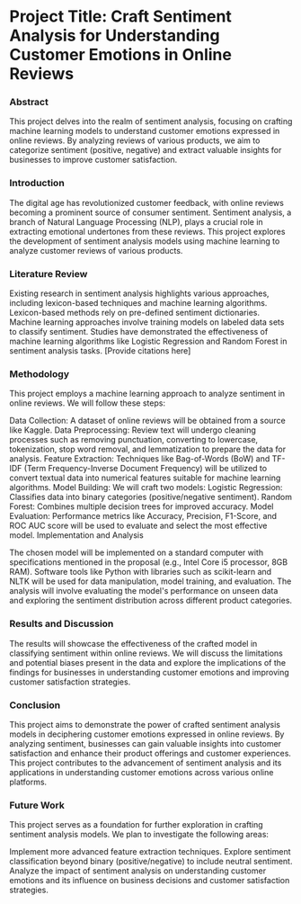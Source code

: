 # Project Title: Craft Sentiment Analysis for Understanding Customer Emotions in Online Reviews

### Abstract

This project delves into the realm of sentiment analysis, focusing on crafting machine learning models to understand customer emotions expressed in online reviews. By analyzing reviews of various products, we aim to categorize sentiment (positive, negative) and extract valuable insights for businesses to improve customer satisfaction.

### Introduction

The digital age has revolutionized customer feedback, with online reviews becoming a prominent source of consumer sentiment. Sentiment analysis, a branch of Natural Language Processing (NLP), plays a crucial role in extracting emotional undertones from these reviews. This project explores the development of sentiment analysis models using machine learning to analyze customer reviews of various products.

### Literature Review

Existing research in sentiment analysis highlights various approaches, including lexicon-based techniques and machine learning algorithms. Lexicon-based methods rely on pre-defined sentiment dictionaries. Machine learning approaches involve training models on labeled data sets to classify sentiment. Studies have demonstrated the effectiveness of machine learning algorithms like Logistic Regression and Random Forest in sentiment analysis tasks. [Provide citations here]

### Methodology

This project employs a machine learning approach to analyze sentiment in online reviews. We will follow these steps:

Data Collection: A dataset of online reviews will be obtained from a source like Kaggle.
Data Preprocessing: Review text will undergo cleaning processes such as removing punctuation, converting to lowercase, tokenization, stop word removal, and lemmatization to prepare the data for analysis.
Feature Extraction: Techniques like Bag-of-Words (BoW) and TF-IDF (Term Frequency-Inverse Document Frequency) will be utilized to convert textual data into numerical features suitable for machine learning algorithms.
Model Building: We will craft two models:
Logistic Regression: Classifies data into binary categories (positive/negative sentiment).
Random Forest: Combines multiple decision trees for improved accuracy.
Model Evaluation: Performance metrics like Accuracy, Precision, F1-Score, and ROC AUC score will be used to evaluate and select the most effective model.
Implementation and Analysis

The chosen model will be implemented on a standard computer with specifications mentioned in the proposal (e.g., Intel Core i5 processor, 8GB RAM). Software tools like Python with libraries such as scikit-learn and NLTK will be used for data manipulation, model training, and evaluation.  The analysis will involve evaluating the model's performance on unseen data and exploring the sentiment distribution across different product categories.

### Results and Discussion

The results will showcase the effectiveness of the crafted model in classifying sentiment within online reviews. We will discuss the limitations and potential biases present in the data and explore the implications of the findings for businesses in understanding customer emotions and improving customer satisfaction strategies.

### Conclusion

This project aims to demonstrate the power of crafted sentiment analysis models in deciphering customer emotions expressed in online reviews. By analyzing sentiment, businesses can gain valuable insights into customer satisfaction and enhance their product offerings and customer experiences. This project contributes to the advancement of sentiment analysis and its applications in understanding customer emotions across various online platforms.

### Future Work

This project serves as a foundation for further exploration in crafting sentiment analysis models. We plan to investigate the following areas:

Implement more advanced feature extraction techniques.
Explore sentiment classification beyond binary (positive/negative) to include neutral sentiment.
Analyze the impact of sentiment analysis on understanding customer emotions and its influence on business decisions and customer satisfaction strategies.
